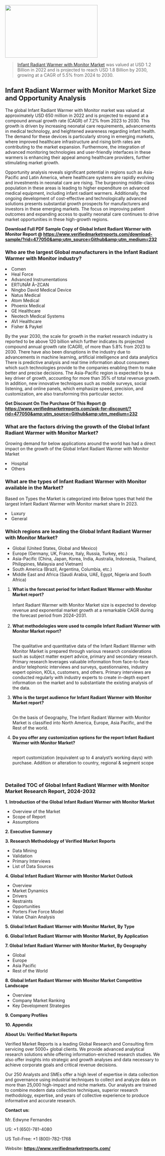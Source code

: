 
<img src="https://ffe5etoiles.com/wp-content/uploads/2024/12/MST1-300x171.png" alt="" width="300" height="171" class="alignnone size-medium wp-image-20088" /><blockquote><p><p><a href="https://www.verifiedmarketreports.com/download-sample/?rid=477050&utm_source=Github&utm_medium=232" target="_blank">Infant Radiant Warmer with Monitor Market</a> was valued at USD 1.2 Billion in 2022 and is projected to reach USD 1.8 Billion by 2030, growing at a CAGR of 5.5% from 2024 to 2030.</p></blockquote><p><h2>Infant Radiant Warmer with Monitor Market Size and Opportunity Analysis</h2><p>The global Infant Radiant Warmer with Monitor market was valued at approximately USD 650 million in 2022 and is projected to expand at a compound annual growth rate (CAGR) of 7.2% from 2023 to 2030. This growth is driven by increasing neonatal care requirements, advancements in medical technology, and heightened awareness regarding infant health. The demand for these devices is particularly strong in emerging markets, where improved healthcare infrastructure and rising birth rates are contributing to the market expansion. Furthermore, the integration of advanced monitoring technologies and user-friendly interfaces in these warmers is enhancing their appeal among healthcare providers, further stimulating market growth.</p><p>Opportunity analysis reveals significant potential in regions such as Asia-Pacific and Latin America, where healthcare systems are rapidly evolving and investments in neonatal care are rising. The burgeoning middle-class population in these areas is leading to higher expenditure on advanced medical equipment, including infant radiant warmers. Additionally, the ongoing development of cost-effective and technologically advanced solutions presents substantial growth prospects for manufacturers and investors in these emerging markets. The focus on improving patient outcomes and expanding access to quality neonatal care continues to drive market opportunities in these high-growth regions.</p></p><p class=""><strong>Download Full PDF Sample Copy of Global Infant Radiant Warmer with Monitor Report @ <a href="https://www.verifiedmarketreports.com/download-sample/?rid=477050&amp;utm_source=Github&amp;utm_medium=232" target="_blank">https://www.verifiedmarketreports.com/download-sample/?rid=477050&amp;utm_source=Github&amp;utm_medium=232</a></strong></p><h3 id="" class="">Who are the largest Global manufacturers in the Infant Radiant Warmer with Monitor industry?</h3><p><li>Comen</li><li> Heal Force</li><li> Advanced Instrumentations</li><li> ERTUNÃ‡ Ã–ZCAN</li><li> Ningbo David Medical Device</li><li> Natus Medical</li><li> Atom Medical</li><li> Phoenix Medical</li><li> GE Healthcare</li><li> Neotech Medical Systems</li><li> AVI Healthcare</li><li> Fisher & Paykel</li></p><div class=""><div class="" dir="" data-message-author-role="" data-message-id="" data-message-model-slug=""><div class=""><div class=""><div class=""><div class="" dir="" data-message-author-role="" data-message-id="" data-message-model-slug=""><div class=""><div class=""><p>By the year 2030, the scale for growth in the market research industry is reported to be above 120 billion which further indicates its projected compound annual growth rate (CAGR), of more than 5.8% from 2023 to 2030. There have also been disruptions in the industry due to advancements in machine learning, artificial intelligence and data analytics There is predictive analysis and real time information about consumers which such technologies provide to the companies enabling them to make better and precise decisions. The Asia-Pacific region is expected to be a key driver of growth, accounting for more than 35% of total revenue growth. In addition, new innovative techniques such as mobile surveys, social listening, and online panels, which emphasize speed, precision, and customization, are also transforming this particular sector.</p><p><strong>Get Discount On The Purchase Of This Report @&nbsp; <a href="https://www.verifiedmarketreports.com/ask-for-discount/?rid=477050&amp;utm_source=Github&amp;utm_medium=232" target="_blank">https://www.verifiedmarketreports.com/ask-for-discount/?rid=477050&amp;utm_source=Github&amp;utm_medium=232</a></strong></p></div></div></div></div></div></div></div></div><h3 id="" class="">What are the factors driving the growth of the Global Infant Radiant Warmer with Monitor Market?</h3><p id="" class="">Growing demand for below applications around the world has had a direct impact on the growth of the Global Infant Radiant Warmer with Monitor Market</p><p id="" class=""><li>Hospital</li><li> Others</li></p><h3 id="" class="">What are the types of Infant Radiant Warmer with Monitor available in the Market?</h3><p id="" class="">Based on Types the Market is categorized into Below types that held the largest Infant Radiant Warmer with Monitor market share In 2023.</p><p id="" class=""><li>Luxury</li><li> General</li></p><h3 id="" class="">Which regions are leading the Global Infant Radiant Warmer with Monitor Market?</h3><ul><li>Global (United States, Global and Mexico)</li><li>Europe (Germany, UK, France, Italy, Russia, Turkey, etc.)</li><li>Asia-Pacific (China, Japan, Korea, India, Australia, Indonesia, Thailand, Philippines, Malaysia and Vietnam)</li><li>South America (Brazil, Argentina, Columbia, etc.)</li><li>Middle East and Africa (Saudi Arabia, UAE, Egypt, Nigeria and South Africa)</li></ul><p><ol><li><strong>What is the forecast period for Infant Radiant Warmer with Monitor Market report?<br /></strong><br /><span data-sheets-root="1" data-sheets-value="{&quot;1&quot;:2,&quot;2&quot;:&quot;XXXX size is expected to develop revenue and exponential market growth at a remarkable CAGR during the forecast period from 2024&ndash;2030.&quot;}" data-sheets-userformat="{&quot;2&quot;:12674,&quot;4&quot;:{&quot;1&quot;:2,&quot;2&quot;:16776960},&quot;10&quot;:2,&quot;11&quot;:0,&quot;15&quot;:&quot;Arial&quot;,&quot;16&quot;:12}">Infant Radiant Warmer with Monitor Market size is expected to develop revenue and exponential market growth at a remarkable CAGR during the forecast period from 2024&ndash;2031.</span><br /><br /></li><li><strong>What methodologies were used to compile Infant Radiant Warmer with Monitor Market report?<br /><br /></strong><p>The qualitative and quantitative data of the&nbsp;Infant Radiant Warmer with Monitor Market is prepared through various research considerations such as subject matter expert advice, primary and secondary research. Primary research leverages valuable information from face-to-face and/or telephonic interviews and surveys, questionnaires, industry expert opinion, KOLs, customers, and others. Primary interviews are conducted regularly with industry experts to create in-depth expert information on the market and to substantiate the existing analysis of the data.&nbsp;</p></li><li><strong>Who is the target audience for Infant Radiant Warmer with Monitor Market report?<br /><br /></strong><p>On the basis of Geography, The&nbsp;Infant Radiant Warmer with Monitor Market is classified into North America, Europe, Asia Pacific, and the Rest of the world.</p></li><li><strong>Do you offer any customization options for the report Infant Radiant Warmer with Monitor Market?<br /><br /></strong><p>report customization (equivalent up to 4 analyst&rsquo;s working days) with purchase. Addition or alteration to country, regional &amp; segment scope</p><p>&nbsp;</p></li></ol></p><h3 id="" class="">Detailed TOC of Global Infant Radiant Warmer with Monitor Market Research Report, 2024-2032</h3><p id="" class=""><strong>1. Introduction of the Global Infant Radiant Warmer with Monitor Market</strong></p><ul><li>Overview of the Market</li><li>Scope of Report</li><li>Assumptions</li></ul><p id="" class=""><strong>2. Executive Summary</strong></p><p id="" class=""><strong>3. Research Methodology of&nbsp;Verified Market Reports</strong></p><ul><li>Data Mining</li><li>Validation</li><li>Primary Interviews</li><li>List of Data Sources</li></ul><p id="" class=""><strong>4. Global Infant Radiant Warmer with Monitor Market Outlook</strong></p><ul><li>Overview</li><li>Market Dynamics</li><li>Drivers</li><li>Restraints</li><li>Opportunities</li><li>Porters Five Force Model</li><li>Value Chain Analysis</li></ul><p id="" class=""><strong>5. Global Infant Radiant Warmer with Monitor Market, By&nbsp;Type</strong></p><p id="" class=""><strong>6. Global Infant Radiant Warmer with Monitor Market, By Application</strong></p><p id="" class=""><strong>7. Global Infant Radiant Warmer with Monitor Market, By Geography</strong></p><ul><li>Global</li><li>Europe</li><li>Asia Pacific</li><li>Rest of the World</li></ul><p id="" class=""><strong>8. Global Infant Radiant Warmer with Monitor Market Competitive Landscape</strong></p><ul><li>Overview</li><li>Company Market Ranking</li><li>Key Development Strategies</li></ul><p id="" class=""><strong>9. Company Profiles</strong></p><p id="" class=""><strong>10. Appendix</strong></p><p id="" class=""><strong>About Us: Verified Market Reports</strong></p><p id="" class="">Verified Market Reports is a leading Global Research and Consulting firm servicing over 5000+ global clients. We provide advanced analytical research solutions while offering information-enriched research studies. We also offer insights into strategic and growth analyses and data necessary to achieve corporate goals and critical revenue decisions.</p><p id="" class="">Our 250 Analysts and SMEs offer a high level of expertise in data collection and governance using industrial techniques to collect and analyze data on more than 25,000 high-impact and niche markets. Our analysts are trained to combine modern data collection techniques, superior research methodology, expertise, and years of collective experience to produce informative and accurate research.</p><p id="" class=""><strong>Contact us:</strong></p><p id="" class="">Mr. Edwyne Fernandes</p><p id="" class="">US: +1 (650)-781-4080</p><p id="" class="">US Toll-Free: +1 (800)-782-1768</p><p id="" class="">Website: <a target="" data-test-app-aware-link=""><strong>https://www.verifiedmarketreports.com/</strong></a></p>
